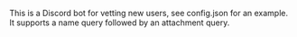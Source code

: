 This is a Discord bot for vetting new users, see config.json for an example.
It supports a name query followed by an attachment query.
